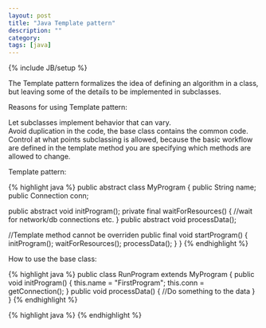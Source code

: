 ```yaml
---
layout: post
title: "Java Template pattern"
description: ""
category: 
tags: [java]
---
```

{% include JB/setup %}

The Template pattern formalizes the idea of defining an algorithm in a class, but leaving some of the details to be implemented in subclasses.

Reasons for using Template pattern:

Let subclasses implement behavior that can vary.  
Avoid duplication in the code, the base class contains the common code.  
Control at what points subclassing is allowed, because the basic workflow are defined in the template method you are specifying which methods are allowed to change.

Template pattern:

{% highlight java %}
public abstract class MyProgram {
  public String name;
  public Connection conn;
  
  public abstract void initProgram();
  private final waitForResources() {
    //wait for network/db connections etc.
  }
  public abstract void processData();
  
  //Template method cannot be overriden
  public final void startProgram() {
    initProgram();
	waitForResources();
	processData();
  }
}
{% endhighlight %}

How to use the base class:

{% highlight java %}
public class RunProgram extends MyProgram {
  public void initProgram() {
    this.name = "FirstProgram";
	this.conn = getConnection();
  }
  public void processData() {
    //Do something to the data
  }
}
{% endhighlight %}

{% highlight java %}
{% endhighlight %}
